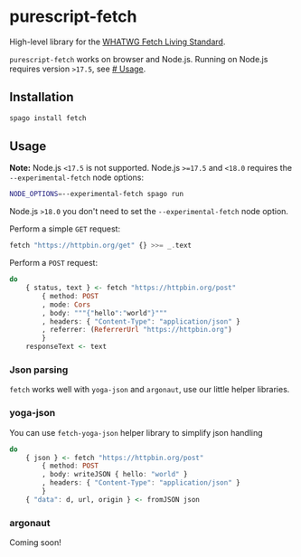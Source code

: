 # purescript-fetch

High-level library for the [WHATWG Fetch Living Standard](https://fetch.spec.whatwg.org/).

`purescript-fetch` works on browser and Node.js. 
Running on Node.js requires version `>17.5`, see [# Usage](#usage).

## Installation

```bash
spago install fetch
```

## Usage

**Note:** 
Node.js `<17.5` is not supported.
Node.js `>=17.5` and `<18.0` requires the `--experimental-fetch` node options:
```bash
NODE_OPTIONS=--experimental-fetch spago run
```
Node.js `>18.0` you don't need to set the `--experimental-fetch` node option.

Perform a simple `GET` request:
```purescript
fetch "https://httpbin.org/get" {} >>= _.text
```

Perform a `POST` request:
```purescript
do
    { status, text } <- fetch "https://httpbin.org/post"
        { method: POST
        , mode: Cors
        , body: """{"hello":"world"}"""
        , headers: { "Content-Type": "application/json" }
        , referrer: (ReferrerUrl "https://httpbin.org")
        }
    responseText <- text
```

### Json parsing

`fetch` works well with `yoga-json` and `argonaut`, use our little helper libraries.

### yoga-json
You can use `fetch-yoga-json` helper library to simplify json handling

```purescript
do
    { json } <- fetch "https://httpbin.org/post"
        { method: POST
        , body: writeJSON { hello: "world" }
        , headers: { "Content-Type": "application/json" }
        }
    { "data": d, url, origin } <- fromJSON json
```

### argonaut

Coming soon!
